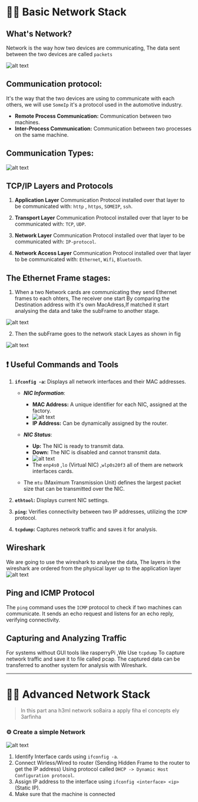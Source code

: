 # 📌📌 Basic Network Stack
## What's Network?
Network is the way how two devices are communicating, The data sent between the two devices are called `packets`

![alt text](image-5.png)


## Communication protocol:
It's the way that the two devices are using to communicate with each others, we will use `SomeIp` it's a protocol used in the automotive industry.
- **Remote Process Communication:** Communication between two machines.
- **Inter-Process Communication:** Communication between two processes on the same machine.


## Communication Types:
![alt text](image-8.png)

## TCP/IP Layers and Protocols
1. **Application Layer**
Communication Protocol installed over that layer to be communicated with:
`http` , `https`, `SOMEIP`, `ssh`.

2. **Transport Layer**
Communication Protocol installed over that layer to be communicated with:
`TCP`, `UDP`.

3. **Network Layer**
Communication Protocol installed over that layer to be communicated with:
`IP-protocol`.

4. **Network Access Layer**
Communication Protocol installed over that layer to be communicated with:
`Ethernet`, `Wifi`, `Bluetooth`.




## The Ethernet Frame stages:
1. When a two Network cards are communicating they send Ethernet frames to each ohters, The receiver one start By comparing the Destination address with it's own MacAdress,If matched it start analysing the data and take the subFrame to another stage.

![alt text](image-1.png)
<br>


2. Then the subFrame goes to the network stack Layes as shown in fig

![alt text](image-7.png)



## ❗ Useful Commands and Tools

1. **`ifconfig -a`:** Displays all network interfaces and their MAC addresses.
    
    - ***NIC Information***:
        - **MAC Address:** A unique identifier for each NIC, assigned at the factory.
        - ![alt text](imageedit_2_5285483377.png)
        - **IP Address:** Can be dynamically assigned by the router.

    - ***NIC Status***:

        - **Up:** The NIC is ready to transmit data.
        - **Down:** The NIC is disabled and cannot transmit data.
        - ![alt text](image-4.png)
        - The `enp4s0` ,`lo` (Virtual NIC) ,`wlp0s20f3` all of them are network interfaces cards.

    -   The `mtu` (Maximum Transmission Unit) defines the largest packet size that can be transmitted over the NIC.

2. **`ethtool`:** Displays current NIC settings.
3. **`ping`:** Verifies connectivity between two IP addresses, utilizing the `ICMP` protocol.
4. **`tcpdump`:** Captures network traffic and saves it for analysis.








## Wireshark
We are going to use the wireshark to analyse the data, The layers in the wireshark are ordered from the physical layer up to the application layer
![alt text](image-3.png)




## Ping and ICMP Protocol
The `ping` command uses the `ICMP` protocol to check if two machines can communicate. It sends an echo request and listens for an echo reply, verifying connectivity.

## Capturing and Analyzing Traffic
For systems without GUI tools like rasperryPi ,We Use `tcpdump` To capture network traffic and save it to file called pcap. The captured data can be transferred to another system for analysis with Wireshark.

---

# 📌📌 Advanced Network Stack
> In this part ana h3ml network so8aira a apply fiha el concepts ely 3arfinha 
### ⚙️ Create a simple Network
![alt text](image-9.png)
1. Identify Interface cards using `ifconfig -a`.
2. Connect Wirless/Wired to router (Sending Hidden Frame to the router to get the IP address) Using protocol called `DHCP -> Dynamic Host Configuration protocol`.
3. Assign IP address to the interface using `ifconfig <interface> <ip>` (Static IP).
4. Make sure that the machine is connected
